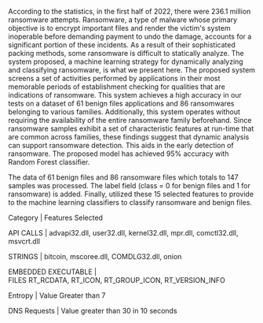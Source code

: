 According to the statistics, in the first half of 2022, there were 236.1 million ransomware attempts. Ransomware, a type of malware whose primary objective is to encrypt important files and render the victim's system inoperable before demanding payment to undo the damage, accounts for a significant portion of these incidents. As a result of their sophisticated packing methods, some ransomware is difficult to statically analyze. The system proposed, a machine learning strategy for dynamically analyzing and classifying ransomware, is what we present here. The proposed system screens a set of activities performed by applications in their most memorable periods of establishment checking for qualities that are indications of ransomware. This system achieves a high accuracy in our tests on a dataset of 61 benign files applications and 86 ransomwares belonging to various families. Additionally, this system operates without requiring the availability of the entire ransomware family beforehand. Since ransomware samples exhibit a set of characteristic features at run-time that are common across families, these findings suggest that dynamic analysis can support ransomware detection. This aids in the early detection of ransomware. The proposed model has achieved 95% accuracy with Random Forest classifier.

The data of 61 benign files and 86 ransomware files which totals to 147 samples was processed. The label field (class = 0 for benign files and 1 for ransomware) is added. Finally, utilized these 15 selected features to provide to the machine learning classifiers to classify  ransomware and benign files.

Category	 |    Features Selected 

API CALLS	  |   advapi32.dll, user32.dll, kernel32.dll, mpr.dll, comctl32.dll, msvcrt.dll

STRINGS	     |   bitcoin, mscoree.dll, COMDLG32.dll, onion

EMBEDDED
EXECUTABLE   |  
FILES	           RT_RCDATA, RT_ICON, RT_GROUP_ICON, RT_VERSION_INFO

Entropy	     |    Value Greater than 7

DNS Requests	 |  Value greater than 30 in 10 seconds

